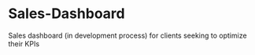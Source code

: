 # Sales-Dashboard
Sales dashboard (in development process) for clients seeking to optimize their KPIs
